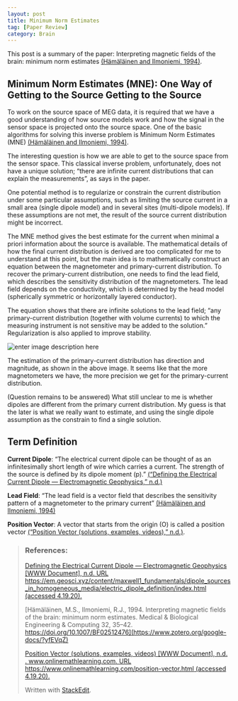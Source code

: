 ```yaml
---
layout: post
title: Minimum Norm Estimates
tag: [Paper Review]
category: Brain
---
```


This post is a summary of the paper: Interpreting magnetic fields of the brain: minimum norm estimates [(Hämäläinen and Ilmoniemi, 1994)](https://www.zotero.org/google-docs/?jt8HpZ).
## Minimum Norm Estimates (MNE): One Way of Getting to the Source Getting to the Source

To work on the source space of MEG data, it is required that we have a good understanding of how source models work and how the signal in the sensor space is projected onto the source space. One of the basic algorithms for solving this inverse problem is Minimum Norm Estimates (MNE) [(Hämäläinen and Ilmoniemi, 1994)](https://www.zotero.org/google-docs/?1psagd).

The interesting question is how we are able to get to the source space from the sensor space. This classical inverse problem, unfortunately, does not have a unique solution; “there are infinite current distributions that can explain the measurements”, as says in the paper.

One potential method is to regularize or constrain the current distribution under some particular assumptions, such as limiting the source current in a small area (single dipole model) and in several sites (multi-dipole models). If these assumptions are not met, the result of the source current distribution might be incorrect.

The MNE method gives the best estimate for the current when minimal a priori information about the source is available. The mathematical details of how the final current distribution is derived are too complicated for me to understand at this point, but the main idea is to mathematically construct an equation between the magnetometer and primary-current distribution. To recover the primary-current distribution, one needs to find the lead field, which describes the sensitivity distribution of the magnetometers. The lead field depends on the conductivity, which is determined by the head model (spherically symmetric or horizontally layered conductor).

The equation shows that there are infinite solutions to the lead field; “any primary-current distribution (together with volume currents) to which the measuring instrument is not sensitive may be added to the solution.” Regularization is also applied to improve stability.

![enter image description here](https://lh3.googleusercontent.com/en4bn7B1U70bjzY4jrkXdUrvY0WOikGDYsaM02GKrYCWg1aVaE9swr8c0gCyLPpigDXwrfmB494cGDHc2on9bogfrrvF7mrK7OuZdeLoXRL36iGSTXLodKqEcT_YkuT--AqwlsiMTBlINE4XKUYCEfTjR0iRsvK8YvOtadFRzUWRi4qOhMe3NRvVcU18eAu4GQir9pJd1ZwV6k39quPDc1mqyG4uKUXkemn_YdOy_tHC_8IJuQ3QSBx6hthUPOB_iVeMDpSrK7Jyn1xehblu5mBL9nIIuWnvH64vKnupKHSA5ZGu-_9rC3D8eoBW8tBY9GdG_RaETbTaUs9kL0U33WGvnSc0EgO-FbsveNvLmD1qJGwRTyydwGJ0o-e25Yf3hrs6XNfvjQGqbnnoM7Y-Kc5flb-aJ8fMs2g06of3jB4iEDEfLo8bRDeJCnDWMe1wN31uptRFPJcSe7wIY4RGLQl5qf7w7Tw1Ytr4o7QDExdGZB2Qnml-zTVA121ADYvlJzW-HjUSKJQYSN_OS0R89PPAFbLUv63k54uFTCQn7BRWMhsA-p4a7xSDwKOeOFecJDL4e6qp_CDbDiIlD9_8l49AjYBFC0qZkN8JDocZF_huqfLDfQf0C9Q139OHA3H4bdOEs5EsjCWzry3_vt9qB2UVLpKeEgOMtNs8FCYzi99GdYZxQeYGBSZfPSLw=w942-h1660-no)

The estimation of the primary-current distribution has direction and magnitude, as shown in the above image. It seems like that the more magnetometers we have, the more precision we get for the primary-current distribution. 

(Question remains to be answered) What still unclear to me is whether dipoles are different from the primary current distribution. My guess is that the later is what we really want to estimate, and using the single dipole assumption as the constrain to find a single solution.

## Term Definition

**Current Dipole**: “The electrical current dipole can be thought of as an infinitesimally short length of wire which carries a current. The strength of the source is defined by its dipole moment (p).” [(“Defining the Electrical Current Dipole — Electromagnetic Geophysics,” n.d.)](https://www.zotero.org/google-docs/?cRwnor)

**Lead Field**: “The lead field is a vector field that describes the sensitivity pattern of a magnetometer to the primary current” [(Hämäläinen and Ilmoniemi, 1994)](https://www.zotero.org/google-docs/?HDB2Bl)

**Position Vector**: A vector that starts from the origin (O) is called a position vector [(“Position Vector (solutions, examples, videos),” n.d.)](https://www.zotero.org/google-docs/?L3F8dd).

>### References:
>[Defining the Electrical Current Dipole — Electromagnetic Geophysics [WWW Document], n.d. URL https://em.geosci.xyz/content/maxwell1_fundamentals/dipole_sources_in_homogeneous_media/electric_dipole_definition/index.html (accessed 4.19.20).](https://www.zotero.org/google-docs/?yfEVqZ)
>
> [Hämäläinen, M.S., Ilmoniemi, R.J., 1994. Interpreting magnetic fields of the brain: minimum norm estimates. Medical & Biological Engineering & Computing 32, 35–42. https://doi.org/10.1007/BF02512476](https://www.zotero.org/google-docs/?yfEVqZ)
>
> [Position Vector (solutions, examples, videos) [WWW Document], n.d. . www.onlinemathlearning.com. URL https://www.onlinemathlearning.com/position-vector.html (accessed 4.19.20).](https://www.zotero.org/google-docs/?yfEVqZ)
>
> Written with [StackEdit](https://stackedit.io/).
<!--stackedit_data:
eyJoaXN0b3J5IjpbLTEyNDAzODQwMjUsMzkxODk3MjQzLDIwOT
U0Njc0ODQsLTIwOTczODU1MzgsNzYzOTgzNzIyLDM2NzAxODUw
OCwxMDQ0NDg4OTgxLDMwODE0Mjg5NCwtMTgwMjQyNzUzOSwxNj
E5MDQxMjk1XX0=
-->